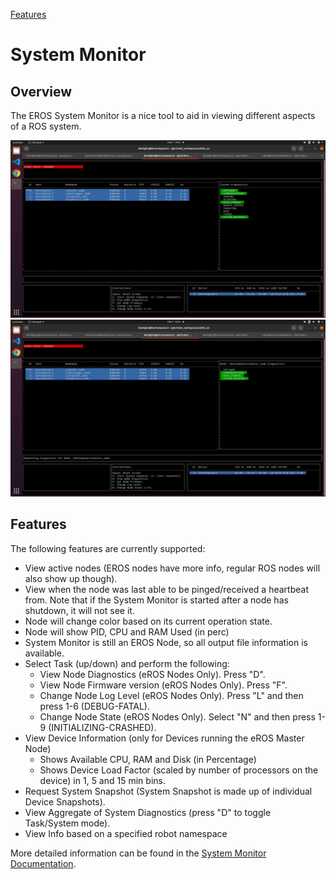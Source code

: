 [Features](../Features.md)

# System Monitor

## Overview
The EROS System Monitor is a nice tool to aid in viewing different aspects of a ROS system.

![](ref/SystemMonitor1.png)
![](ref/SystemMonitor2.png)

## Features
The following features are currently supported:
* View active nodes (EROS nodes have more info, regular ROS nodes will also show up though).
* View when the node was last able to be pinged/received a heartbeat from.  Note that if the System Monitor is started after a node has shutdown, it will not see it.
* Node will change color based on its current operation state.
* Node will show PID, CPU and RAM Used (in perc)
* System Monitor is still an EROS Node, so all output file information is available.
* Select Task (up/down) and perform the following:
  * View Node Diagnostics (eROS Nodes Only). Press "D".
  * View Node Firmware version (eROS Nodes Only). Press "F". 
  * Change Node Log Level (eROS Nodes Only). Press "L" and then press 1-6 (DEBUG-FATAL).
  * Change Node State (eROS Nodes Only). Select "N" and then press 1-9 (INITIALIZING-CRASHED).
* View Device Information (only for Devices running the eROS Master Node)
  * Shows Available CPU, RAM and Disk (in Percentage)
  * Shows Device Load Factor (scaled by number of processors on the device) in 1, 5 and 15 min bins.
* Request System Snapshot (System Snapshot is made up of individual Device Snapshots).
* View Aggregate of System Diagnostics (press "D" to toggle Task/System mode).
* View Info based on a specified robot namespace

More detailed information can be found in the [System Monitor Documentation](../../../nodes/SystemMonitor/doc/SystemMonitorNode.md).

